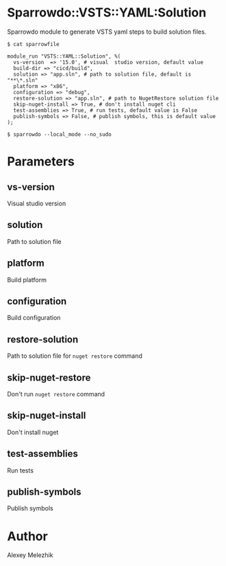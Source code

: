 # Sparrowdo::VSTS::YAML:Solution

Sparrowdo module to generate VSTS yaml steps to build solution files.

    $ cat sparrowfile

    module_run "VSTS::YAML::Solution", %(
      vs-version  => '15.0', # visual  studio version, default value
      build-dir => "cicd/build",
      solution => "app.sln", # path to solution file, default is "**\*.sln"
      platform => "x86",
      configuration => "debug",
      restore-solution => "app.sln", # path to NugetRestore solution file
      skip-nuget-install => True, # don't install nuget cli
      test-assemblies => True, # run tests, default value is False
      publish-symbols => False, # publish symbols, this is default value
    );

    $ sparrowdo --local_mode --no_sudo

# Parameters

## vs-version

Visual studio version

## solution

Path to solution file

## platform
  
Build platform

## configuration

Build configuration

## restore-solution

Path to solution file for `nuget restore` command

## skip-nuget-restore

Don't run `nuget restore` command

## skip-nuget-install

Don't install nuget

## test-assemblies

Run tests

## publish-symbols


Publish symbols


# Author

Alexey Melezhik

